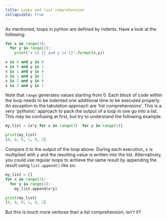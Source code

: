 ```yaml
---
title: Loops and list comprehension
collapsible: true
---
```

As mentioned, loops in python are defined by indents. Have a look at the following:
```python
for x in range(3):
  for y in range(2):
    print("x is {} and y is {}".format(x,y))

x is 0 and y is 0
x is 0 and y is 1
x is 1 and y is 0
x is 1 and y is 1
x is 2 and y is 0
x is 2 and y is 1
```
Note that `range` generates values starting from 0. Each block of code within the loop needs to be indented one additional time to be executed properly.
An exception to the tabulation approach are 'list comprehensions'. This is a very 'pythonic' approach to pack the output of a loop in one go into a list. This may be confusing at first, but try to understand the following example:
```python
my_list = [x*y for x in range(3)  for y in range(2)]

print(my_list)
[0, 0, 0, 1, 0, 2]
```
Compare it to the output of the loop above. During each execution, x is multiplied with y and the resulting value is written into the list. Alternatively, you could use regular loops to achieve the same result by appending the result using `list.append()` like so:
```python
my_list = []
for x in range(3):
  for y in range(2):
    my_list.append(x*y)

print(my_list)
[0, 0, 0, 1, 0, 2]
```
But this is much more verbose than a list comprehension, isn't it?
